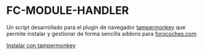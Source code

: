 # FC-MODULE-HANDLER

Un script desarrollado para el plugin de navegador [tampermonkey](https://www.tampermonkey.net/) que permite instalar y gestionar de forma sencilla addons para [forocoches.com](https://forocoches.com)

[Instalar con tampermonkey](https://raw.githubusercontent.com/Pytness/fc-modules/master/index.user.js)

